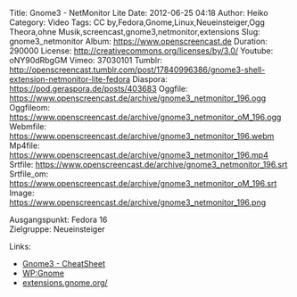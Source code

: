 Title: Gnome3 - NetMonitor Lite
Date: 2012-06-25 04:18
Author: Heiko
Category: Video
Tags: CC by,Fedora,Gnome,Linux,Neueinsteiger,Ogg Theora,ohne Musik,screencast,gnome3,netmonitor,extensions
Slug: gnome3_netmonitor
Album: https://www.openscreencast.de
Duration: 290000
License: http://creativecommons.org/licenses/by/3.0/
Youtube: oNY90dRbgGM
Vimeo: 37030101
Tumblr: http://openscreencast.tumblr.com/post/17840996386/gnome3-shell-extension-netmonitor-lite-fedora
Diaspora: https://pod.geraspora.de/posts/403683
Oggfile: https://www.openscreencast.de/archive/gnome3_netmonitor_196.ogg
Oggfileom: https://www.openscreencast.de/archive/gnome3_netmonitor_oM_196.ogg
Webmfile: https://www.openscreencast.de/archive/gnome3_netmonitor_196.webm
Mp4file: https://www.openscreencast.de/archive/gnome3_netmonitor_196.mp4
Srtfile: https://www.openscreencast.de/archive/gnome3_netmonitor_196.srt
Srtfile_om: https://www.openscreencast.de/archive/gnome3_netmonitor_oM_196.srt
Image: https://www.openscreencast.de/archive/gnome3_netmonitor_196.png

Ausgangspunkt: Fedora 16  
Zielgruppe: Neueinsteiger  

Links:

  * [Gnome3 - CheatSheet](http://live.gnome.org/GnomeShell/CheatSheet "Link zu gnome.org")
  * [WP:Gnome](http://de.wikipedia.org/wiki/Gnome "Link zu Wikipedia Gnome")
  * [extensions.gnome.org/](https://extensions.gnome.org/ "Link zu extensions.gnome.org/")

